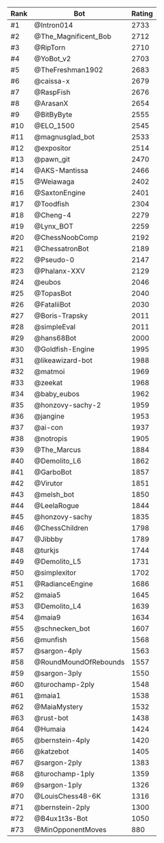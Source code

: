 Rank|Bot|Rating
---|---|---
#1|@Intron014|2733
#2|@The_Magnificent_Bob|2712
#3|@RipTorn|2710
#4|@YoBot_v2|2703
#5|@TheFreshman1902|2683
#6|@caissa-x|2679
#7|@RaspFish|2676
#8|@ArasanX|2654
#9|@BitByByte|2555
#10|@ELO_1500|2545
#11|@magnusglad_bot|2533
#12|@expositor|2514
#13|@pawn_git|2470
#14|@AKS-Mantissa|2466
#15|@Weiawaga|2402
#16|@SaxtonEngine|2401
#17|@Toodfish|2304
#18|@Cheng-4|2279
#19|@Lynx_BOT|2259
#20|@ChessNoobComp|2192
#21|@ChessatronBot|2189
#22|@Pseudo-0|2147
#23|@Phalanx-XXV|2129
#24|@eubos|2046
#25|@TopasBot|2040
#26|@FataliiBot|2030
#27|@Boris-Trapsky|2011
#28|@simpleEval|2011
#29|@hans68Bot|2000
#30|@Goldfish-Engine|1995
#31|@likeawizard-bot|1988
#32|@matmoi|1969
#33|@zeekat|1968
#34|@baby_eubos|1962
#35|@honzovy-sachy-2|1959
#36|@jangine|1953
#37|@ai-con|1937
#38|@notropis|1905
#39|@The_Marcus|1884
#40|@Demolito_L6|1862
#41|@GarboBot|1857
#42|@Virutor|1851
#43|@melsh_bot|1850
#44|@LeelaRogue|1844
#45|@honzovy-sachy|1835
#46|@ChessChildren|1798
#47|@Jibbby|1789
#48|@turkjs|1744
#49|@Demolito_L5|1731
#50|@simplexitor|1702
#51|@RadianceEngine|1686
#52|@maia5|1645
#53|@Demolito_L4|1639
#54|@maia9|1634
#55|@schnecken_bot|1607
#56|@munfish|1568
#57|@sargon-4ply|1563
#58|@RoundMoundOfRebounds|1557
#59|@sargon-3ply|1550
#60|@turochamp-2ply|1548
#61|@maia1|1538
#62|@MaiaMystery|1532
#63|@rust-bot|1438
#64|@Humaia|1424
#65|@bernstein-4ply|1420
#66|@katzebot|1405
#67|@sargon-2ply|1383
#68|@turochamp-1ply|1359
#69|@sargon-1ply|1326
#70|@LouisChess48-6K|1316
#71|@bernstein-2ply|1300
#72|@B4ux1t3s-Bot|1050
#73|@MinOpponentMoves|880
